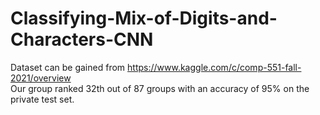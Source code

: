 # Classifying-Mix-of-Digits-and-Characters-CNN
Dataset can be gained from https://www.kaggle.com/c/comp-551-fall-2021/overview  
Our group ranked 32th out of 87 groups with an accuracy of 95% on the private test set.
